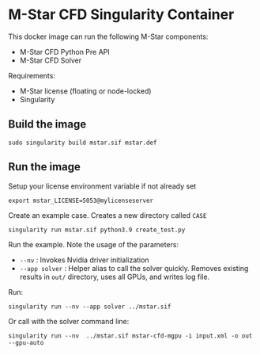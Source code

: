 
# M-Star CFD Singularity Container

This docker image can run the following M-Star components:

- M-Star CFD Python Pre API
- M-Star CFD Solver

Requirements:

- M-Star license (floating or node-locked)
- Singularity

## Build the image

    sudo singularity build mstar.sif mstar.def

## Run the image

Setup your license environment variable if not already set

    export mstar_LICENSE=5053@mylicenseserver

Create an example case. Creates a new directory called `CASE`
    
    singularity run mstar.sif python3.9 create_test.py

Run the example. Note the usage of the parameters:

- `--nv` : Invokes Nvidia driver initialization
- `--app solver` : Helper alias to call the solver quickly. Removes existing results in `out/` directory, uses all GPUs, and writes log file. 

Run:

    singularity run --nv --app solver ../mstar.sif


Or call with the solver command line:

    singularity run --nv  ../mstar.sif mstar-cfd-mgpu -i input.xml -o out --gpu-auto
